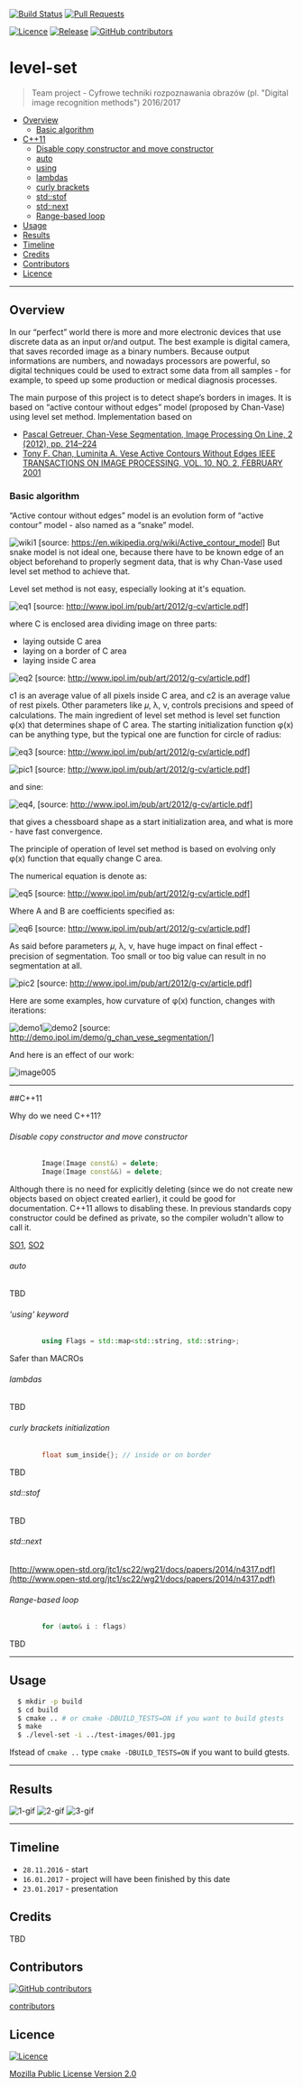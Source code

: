 [![Build Status](https://travis-ci.com/JaroslawWiosna/level-set.svg?token=o1NhkEzXPpzaim9ynHJS&branch=master)](https://travis-ci.com/JaroslawWiosna/level-set)
[![Pull Requests](https://img.shields.io/github/issues-pr/JaroslawWiosna/level-set.svg)](https://github.com/JaroslawWiosna/level-set/pulls)

[![Licence](https://img.shields.io/github/license/JaroslawWiosna/level-set.svg)]()
[![Release](https://img.shields.io/github/release/JaroslawWiosna/level-set.svg?maxAge=3600)](https://github.com/JaroslawWiosna/level-set/releases)
[![GitHub contributors](https://img.shields.io/github/contributors/JaroslawWiosna/level-set.svg)]()

# level-set
> Team project - Cyfrowe techniki rozpoznawania obrazów (pl. "Digital image recognition methods") 2016/2017

  - [Overview](#overview)
     - [Basic algorithm](#basicalgorithm)
  - [C++11](#c++11)
     - [Disable copy constructor and move constructor](#disable-copy-constructor-and-move-constructor)
     - [auto](#auto)
     - [using](#using-keyword)
     - [lambdas](#lambdas)
     - [curly brackets](#curly-brackets-initialization)
     - [std::stof](#stdstof)
     - [std::next](#stdnext)
     - [Range-based loop](#range-based-loop)
  - [Usage](#usage)
  - [Results](#results)
  - [Timeline](#timeline)
  - [Credits](#credits)
  - [Contributors](#contributors)
  - [Licence](#licence)

---

## Overview

In our “perfect” world there is more and more electronic devices that use discrete data as an input or/and output. The best example is digital camera, that saves recorded image as a binary numbers. Because output informations are numbers, and nowadays processors are powerful, so digital techniques could be used to extract some data from all samples - for example, to speed up some production or medical diagnosis processes.

The main purpose of this project is to detect shape’s borders in images. It is based on “active contour without edges” model (proposed by Chan-Vase) using level set method.
Implementation based on 
  - [Pascal Getreuer, Chan-Vese Segmentation, Image Processing On Line, 2 (2012), pp. 214–224](http://www.ipol.im/pub/art/2012/g-cv)
  - [Tony F. Chan, Luminita A. Vese Active Contours Without Edges IEEE TRANSACTIONS ON IMAGE PROCESSING, VOL. 10, NO. 2, FEBRUARY 2001](http://www.math.ucla.edu/~lvese/PAPERS/IEEEIP2001.pdf)

### Basic algorithm

“Active contour without edges” model is an evolution form of “active contour” model - also named as a “snake” model.

![wiki1](https://upload.wikimedia.org/wikipedia/commons/0/00/Snake-contour-example.jpg)
[source: https://en.wikipedia.org/wiki/Active_contour_model]
But snake model is not ideal one, because there have to be known edge of an object beforehand to properly segment data, that is why Chan-Vase used level set method to achieve that.

Level set method is not easy, especially looking at it's equation.

![eq1](https://github.com/JaroslawWiosna/level-set/blob/devel/rm-images/eq1.png)
[source: http://www.ipol.im/pub/art/2012/g-cv/article.pdf]

where C is enclosed area dividing image on three parts:
- laying outside C area
- laying on a border of C area
- laying inside C area

![eq2](https://github.com/JaroslawWiosna/level-set/blob/devel/rm-images/eq2.png)
[source: http://www.ipol.im/pub/art/2012/g-cv/article.pdf]

c1 is an average value of all pixels inside C area, and c2 is an average value of rest pixels.
Other parameters like 𝜇, λ, ν, controls precisions and speed of calculations. 
The main ingredient of level set method is level set function φ(x) that determines shape of C area.
The starting initialization function φ(x) can be anything type, but the typical one are function for circle of radius:

![eq3](https://github.com/JaroslawWiosna/level-set/blob/devel/rm-images/eq3.png)
[source: http://www.ipol.im/pub/art/2012/g-cv/article.pdf]

![pic1](https://github.com/JaroslawWiosna/level-set/blob/devel/rm-images/pic1.png)
[source: http://www.ipol.im/pub/art/2012/g-cv/article.pdf]

and sine:

![eq4](https://github.com/JaroslawWiosna/level-set/blob/devel/rm-images/eq4.png),
[source: http://www.ipol.im/pub/art/2012/g-cv/article.pdf]

that gives a chessboard shape as a start initialization area, and what is more - have fast convergence.

The principle of operation of level set method is based on evolving only φ(x) function that equally change C area.

The numerical equation is denote as:

![eq5](https://github.com/JaroslawWiosna/level-set/blob/devel/rm-images/eq5.png)
[source: http://www.ipol.im/pub/art/2012/g-cv/article.pdf]

Where A and B are coefficients specified as:

![eq6](https://github.com/JaroslawWiosna/level-set/blob/devel/rm-images/eq6.png)
[source: http://www.ipol.im/pub/art/2012/g-cv/article.pdf]

As said before parameters 𝜇, λ, ν, have huge impact on final effect - precision of segmentation. Too small or too big value can result in no segmentation at all.

![pic2](https://github.com/JaroslawWiosna/level-set/blob/devel/rm-images/pic2.png)
[source: http://www.ipol.im/pub/art/2012/g-cv/article.pdf]

Here are some examples, how curvature of φ(x) function, changes with iterations:

![demo1](http://demo.ipol.im/demo/g_chan_vese_segmentation/tmp/2140C562AECD29658B8613F5410A768D/evolution.gif "Demo 1")![demo2](http://demo.ipol.im/demo/g_chan_vese_segmentation/tmp/6E0F903703A66B976AE828BC733499A3/evolution.gif "Demo 2")
[source: http://demo.ipol.im/demo/g_chan_vese_segmentation/]

And here is an effect of our work:

![image005](http://i.imgur.com/v35MRXs.gif)

---

##C++11

Why do we need C++11?

###### Disable copy constructor and move constructor

```c++
        Image(Image const&) = delete;  
        Image(Image const&&) = delete;  
```
Although there is no need for explicitly deleting (since we do not create new objects based on object created earlier), it could be good for documentation.
C++11 allows to disabling these. In previous standards copy constructor could be defined as private, so the compiler woludn't allow to call it.

[SO1](http://stackoverflow.com/questions/5687055/correct-use-of-delete-for-methods-in-classes), [SO2](http://stackoverflow.com/questions/6811037/whats-the-use-of-the-private-copy-constructor-in-c)

###### auto

TBD

###### 'using' keyword

```c++
        using Flags = std::map<std::string, std::string>;
```
Safer than MACROs

###### lambdas

TBD

###### curly brackets initialization

```c++
        float sum_inside{}; // inside or on border
```

TBD

###### std::stof

TBD

###### std::next

[http://www.open-std.org/jtc1/sc22/wg21/docs/papers/2014/n4317.pdf](http://www.open-std.org/jtc1/sc22/wg21/docs/papers/2014/n4317.pdf)

###### Range-based loop 

```c++
        for (auto& i : flags)
```

TBD

---

## Usage

```sh
  $ mkdir -p build
  $ cd build
  $ cmake .. # or cmake -DBUILD_TESTS=ON if you want to build gtests
  $ make
  $ ./level-set -i ../test-images/001.jpg
```
Ifstead of `cmake ..` type `cmake -DBUILD_TESTS=ON` if you want to build gtests.

---

## Results

![1-gif](http://i.imgur.com/8sYOx10.gif)
![2-gif](http://i.imgur.com/EcmxG2T.gif)
![3-gif](http://i.imgur.com/Db4lHSa.gif)

---

## Timeline
  - `28.11.2016` - start
  - `16.01.2017` - project will have been finished by this date
  - `23.01.2017` - presentation

## Credits

TBD

## Contributors

[![GitHub contributors](https://img.shields.io/github/contributors/JaroslawWiosna/level-set.svg)]()

[contributors](https://github.com/JaroslawWiosna/level-set/graphs/contributors)

## Licence

[![Licence](https://img.shields.io/github/license/JaroslawWiosna/level-set.svg)]()

[Mozilla Public License Version 2.0](https://github.com/JaroslawWiosna/level-set/blob/master/LICENCE)

